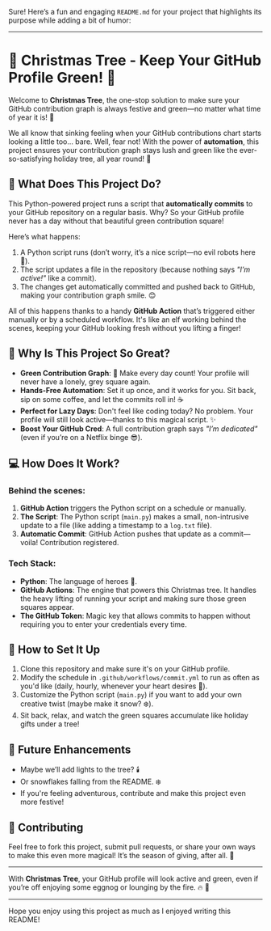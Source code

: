 Sure! Here’s a fun and engaging `README.md` for your project that highlights its purpose while adding a bit of humor:

---

# 🎄 Christmas Tree - Keep Your GitHub Profile Green! 🎄

Welcome to **Christmas Tree**, the one-stop solution to make sure your GitHub contribution graph is always festive and green—no matter what time of year it is! 🌱

We all know that sinking feeling when your GitHub contributions chart starts looking a little too... bare. Well, fear not! With the power of **automation**, this project ensures your contribution graph stays lush and green like the ever-so-satisfying holiday tree, all year round! 🌟

## 🚀 What Does This Project Do?

This Python-powered project runs a script that **automatically commits** to your GitHub repository on a regular basis. Why? So your GitHub profile never has a day without that beautiful green contribution square!

Here’s what happens:

1. A Python script runs (don’t worry, it’s a nice script—no evil robots here 🤖).
2. The script updates a file in the repository (because nothing says *"I’m active!"* like a commit).
3. The changes get automatically committed and pushed back to GitHub, making your contribution graph smile. 😊

All of this happens thanks to a handy **GitHub Action** that’s triggered either manually or by a scheduled workflow. It's like an elf working behind the scenes, keeping your GitHub looking fresh without you lifting a finger!

## 🎉 Why Is This Project So Great?

- **Green Contribution Graph**: 🌿 Make every day count! Your profile will never have a lonely, grey square again.
- **Hands-Free Automation**: Set it up once, and it works for you. Sit back, sip on some coffee, and let the commits roll in! ☕
- **Perfect for Lazy Days**: Don't feel like coding today? No problem. Your profile will still look active—thanks to this magical script. ✨
- **Boost Your GitHub Cred**: A full contribution graph says *"I’m dedicated"* (even if you’re on a Netflix binge 😎).
  
## 💻 How Does It Work?

### Behind the scenes:
1. **GitHub Action** triggers the Python script on a schedule or manually.
2. **The Script**: The Python script (`main.py`) makes a small, non-intrusive update to a file (like adding a timestamp to a `log.txt` file).
3. **Automatic Commit**: GitHub Action pushes that update as a commit—voila! Contribution registered.

### Tech Stack:
- **Python**: The language of heroes 🐍.
- **GitHub Actions**: The engine that powers this Christmas tree. It handles the heavy lifting of running your script and making sure those green squares appear.
- **The GitHub Token**: Magic key that allows commits to happen without requiring you to enter your credentials every time.

## 🌟 How to Set It Up

1. Clone this repository and make sure it's on your GitHub profile.
2. Modify the schedule in `.github/workflows/commit.yml` to run as often as you'd like (daily, hourly, whenever your heart desires 💚).
3. Customize the Python script (`main.py`) if you want to add your own creative twist (maybe make it snow? ❄️).
4. Sit back, relax, and watch the green squares accumulate like holiday gifts under a tree!

## 🎅 Future Enhancements
- Maybe we’ll add lights to the tree? 🕯️
- Or snowflakes falling from the README. ❄️
- If you're feeling adventurous, contribute and make this project even more festive!

## 🤝 Contributing

Feel free to fork this project, submit pull requests, or share your own ways to make this even more magical! It’s the season of giving, after all. 🎁

---

With **Christmas Tree**, your GitHub profile will look active and green, even if you’re off enjoying some eggnog or lounging by the fire. 🔥 🎄

---

Hope you enjoy using this project as much as I enjoyed writing this README!
